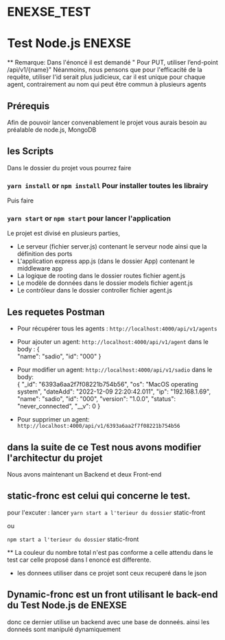 # ENEXSE_TEST
# Test Node.js ENEXSE
** Remarque:
Dans l'énoncé il est demandé " Pour PUT, utiliser l’end-point /api/v1/{name}"
Néanmoins, nous pensons que pour l'efficacité de la requête, utiliser l'id serait plus judicieux, car il est unique pour chaque agent, contrairement au nom qui peut être commun à plusieurs agents

## Prérequis
Afin de pouvoir lancer convenablement le projet vous aurais besoin au préalable de node.js, MongoDB

## les Scripts
Dans le dossier du projet vous pourrez faire

### `yarn install` or `npm install` Pour installer toutes les librairy

Puis faire 

### `yarn start` or `npm start` pour lancer l'application

Le projet est divisé en plusieurs parties,
- Le serveur (fichier server.js) contenant le serveur node ainsi que la définition des ports
- L'application express app.js (dans le dossier App) contenant le middleware app 
- La logique de rooting dans le dossier routes fichier agent.js
- Le modèle de données dans le dossier models fichier agent.js
- Le contrôleur dans le dossier controller fichier  agent.js

## Les requetes Postman
- Pour récupérer tous les agents :
` http://localhost:4000/api/v1/agents `
- Pour ajouter un agent:
`http://localhost:4000/api/v1/agent`
dans le body :  {   
                "name": "sadio",
                "id": "000"
                }

- Pour modifier un agent:
`http://localhost:4000/api/v1/sadio`
dans le body:  
{
        "_id": "6393a6aa2f7f08221b754b56",
        "os": "MacOS operating system",
        "dateAdd": "2022-12-09 22:20:42.011",
        "ip": "192.168.1.69",
        "name": "sadio",
        "id": "000",
        "version": "1.0.0",
        "status": "never_connected",
        "__v": 0
    }

- Pour supprimer un agent:
`http://localhost:4000/api/v1/6393a6aa2f7f08221b754b56`


## dans la suite de ce Test nous avons modifier l'architectur du projet
Nous avons maintenant un Backend et deux Front-end
## static-fronc est celui qui concerne le test.
pour l'excuter : lancer 
`yarn start a l'terieur du dossier` static-front

ou

`npm start a l'terieur du dossier` static-front


** La couleur du nombre total n'est pas conforme a celle attendu dans le test car celle proposé dans l enoncé est differente.

- les donnees utiliser dans ce projet sont ceux recuperé dans le json


## Dynamic-fronc est un front utilisant le back-end du  Test Node.js de ENEXSE

donc ce dernier utilise un backend avec une base de donneés.
ainsi les donneés sont manipulé dynamiquement


